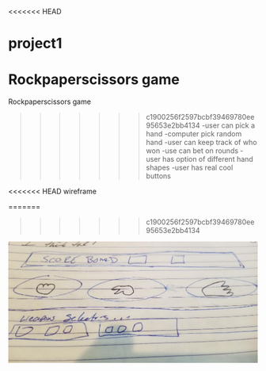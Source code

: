 <<<<<<< HEAD
# project1

Rockpaperscissors game
=======

Rockpaperscissors game 
>>>>>>> c1900256f2597bcbf39469780ee95653e2bb4134
-user can pick a hand
-computer pick random hand
-user can keep track of who won
-use can bet on rounds
-user has option of different hand shapes
-user has real cool buttons

<<<<<<< HEAD
wireframe

=======
>>>>>>> c1900256f2597bcbf39469780ee95653e2bb4134
<img src= "css/wireframe.jpg">
